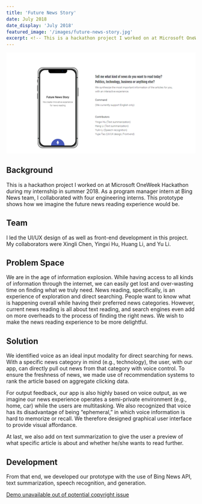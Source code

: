 ```yaml
---
title: 'Future News Story'
date: July 2018
date_display: 'July 2018'
featured_image: '/images/future-news-story.jpg'
excerpt: <!-- This is a hackathon project I worked on at Microsoft OneWeek Hackathon during my internship in summer 2018. As a program manager intern at Bing News team, I collaborated with four engineering interns. This prototype shows how we imagine the future news reading experience would be.  -->
---
```

![](/images/future-news-story-2.jpg)

## Background
This is a hackathon project I worked on at Microsoft OneWeek Hackathon during my internship in summer 2018. As a program manager intern at Bing News team, I collaborated with four engineering interns. This prototype shows how we imagine the future news reading experience would be. 

## Team
I led the UI/UX design of as well as front-end development in this project. My collaborators were Xingli Chen, Yingxi Hu, Huang Li, and Yu Li.


## Problem Space
We are in the age of information explosion. While having access to all kinds of information through the internet, we can easily get lost and over-wasting time on finding what we truly need. News reading, specifically, is an experience of exploration and direct searching. People want to know what is happening overall while having their preferred news categories. However,  current news reading is all about text reading, and search engines even add on more overheads to the process of finding the right news. We wish to make the news reading experience to be more delightful. 

## Solution
We identified voice as an ideal input modality for direct searching for news. With a specific news category in mind (e.g., technology), the user, with our app, can directly pull out news from that category with voice control. To ensure the freshness of news, we made use of recommendation systems to rank the article based on aggregate clicking data.

For output feedback, our app is also highly based on voice output, as we imagine our news experience operates a semi-private environment (e.g., home, car) while the users are multitasking. We also recognized that voice has its disadvantage of being “ephemeral,” in which voice information is hard to memorize or recall. We therefore designed graphical user interface to provide visual affordance.

At last, we also add on text summarization to give the user a preview of what specific article is about and whether he/she wants to read further. 


## Development
From that end, we developed our prototype with the use of Bing News API, text summarization, speech recognition, and generation. 

[Demo unavailable out of potential copyright issue]()
